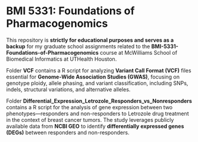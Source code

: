 # BMI 5331: Foundations of Pharmacogenomics
This repository is **strictly for educational purposes and serves as a backup** for my graduate school assignments related to the **BMI-5331-Foundations-of-Pharmacogenomics** course at McWilliams School of Biomedical Informatics at UTHealth Houston.

Folder **VCF** contains a R script for analyzing **Variant Call Format (VCF)** files essential for **Genome-Wide Association Studies (GWAS)**, focusing on genotype ploidy, allele phasing, and variant classification, including SNPs, indels, structural variations, and alternative alleles.

Folder **Differential_Expression_Letrozole_Responders_vs_Nonresponders** contains a R script for the analysis of gene expression between two phenotypes—responders and non-responders to Letrozole drug treatment in the context of breast cancer tumors. The study leverages publicly available data from **NCBI GEO** to identify **differentially expressed genes (DEGs)** between responders and non-responders.
